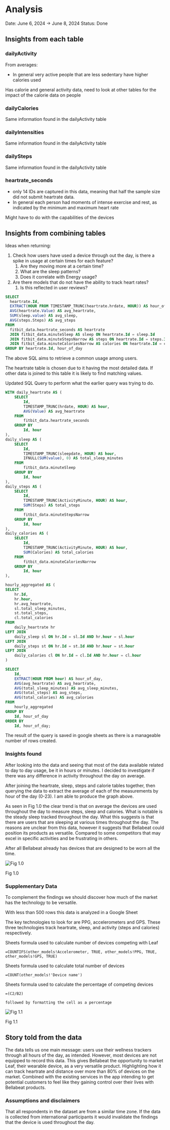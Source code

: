 # Analysis

Date: June 6, 2024 → June 8, 2024
Status: Done

## Insights from each table

### dailyActivity

From averages:

- In general very active people that are less sedentary have higher calories used

Has calorie and general activity data, need to look at other tables for the impact of the calorie data on people

### dailyCalories

Same information found in the dailyActivity table

### dailyIntensities

Same information found in the dailyActivity table

### dailySteps

Same information found in the dailyActivity table

### heartrate_seconds

- only 14 IDs are captured in this data, meaning that half the sample size did not submit heartrate data.
- In general each person had moments of intense exercise and rest, as indicated by the minimum and maximum heart rate

Might have to do with the capabilities of the devices

## Insights from combining tables

Ideas when returning:

1. Check how users have used a device through out the day, is there a spike in usage at certain times for each feature?
    1. Are they moving more at a certain time?
    2. What are the sleep patterns?
    3. Does it correlate with Energy usage?
2. Are there models that do not have the ability to track heart rates?
    1. Is this reflected in user reviews?
    

```sql
SELECT
  heartrate.Id,
  EXTRACT(HOUR FROM TIMESTAMP_TRUNC(heartrate.hrdate, HOUR)) AS hour_of_day,
  AVG(heartrate.Value) AS avg_heartrate,
  SUM(sleep.value) AS avg_sleep,
  AVG(steps.Steps) AS avg_steps
FROM
  fitbit_data.heartrate_seconds AS heartrate
  JOIN fitbit_data.minuteSleep AS sleep ON heartrate.Id = sleep.Id
  JOIN fitbit_data.minuteStepsNarrow AS steps ON heartrate.Id = steps.Id
  JOIN fitbit_data.minuteCaloriesNarrow AS calories ON heartrate.Id = calories.Id
GROUP BY heartrate.Id, hour_of_day
```

The above SQL aims to retrieve a common usage among users.

The heartrate table is chosen due to it having the most detailed data. If other data is joined to this table it is likely to find matching values.

Updated SQL Query to perform what the earlier query was trying to do.

```sql
WITH daily_heartrate AS (
    SELECT 
        Id,
        TIMESTAMP_TRUNC(hrdate, HOUR) AS hour,
        AVG(Value) AS avg_heartrate
    FROM 
        fitbit_data.heartrate_seconds
    GROUP BY 
        Id, hour
),
daily_sleep AS (
    SELECT 
        Id,
        TIMESTAMP_TRUNC(sleepdate, HOUR) AS hour,
        IFNULL(SUM(value), 0) AS total_sleep_minutes
    FROM 
        fitbit_data.minuteSleep
    GROUP BY 
        Id, hour
),
daily_steps AS (
    SELECT 
        Id,
        TIMESTAMP_TRUNC(ActivityMinute, HOUR) AS hour,
        SUM(Steps) AS total_steps
    FROM 
        fitbit_data.minuteStepsNarrow
    GROUP BY 
        Id, hour
),
daily_calories AS (
    SELECT 
        Id,
        TIMESTAMP_TRUNC(ActivityMinute, HOUR) AS hour,
        SUM(Calories) AS total_calories
    FROM 
        fitbit_data.minuteCaloriesNarrow
    GROUP BY 
        Id, hour
),

hourly_aggregated AS (
SELECT 
    hr.Id,
    hr.hour,
    hr.avg_heartrate,
    sl.total_sleep_minutes,
    st.total_steps,
    cl.total_calories
FROM 
    daily_heartrate hr
LEFT JOIN 
    daily_sleep sl ON hr.Id = sl.Id AND hr.hour = sl.hour
LEFT JOIN 
    daily_steps st ON hr.Id = st.Id AND hr.hour = st.hour
LEFT JOIN 
    daily_calories cl ON hr.Id = cl.Id AND hr.hour = cl.hour
)

SELECT 
    Id,
    EXTRACT(HOUR FROM hour) AS hour_of_day,
    AVG(avg_heartrate) AS avg_heartrate,
    AVG(total_sleep_minutes) AS avg_sleep_minutes,
    AVG(total_steps) AS avg_steps,
    AVG(total_calories) AS avg_calories
FROM 
    hourly_aggregated
GROUP BY 
    Id, hour_of_day
ORDER BY 
    Id, hour_of_day;
```

The result of the query is saved in google sheets as there is a manageable number of rows created. 

### Insights found

After looking into the data and seeing that most of the data available related to day to day usage, be it in hours or minutes. I decided to investigate if there was any difference in activity throughout the day on average. 

After joining the heartrate, sleep, steps and calorie tables together, then querying the data to extract the average of each of the measurements by hour of the day (0-23). I am able to produce the graph above.

As seen in Fig 1.0 the clear trend is that on average the devices are used throughout the day to measure steps, sleep and calories. What is notable is the steady sleep tracked throughout the day. What this suggests is that there are users that are sleeping at various times throughout the day. The reasons are unclear from this data, however it suggests that Bellabeat could position its products as versatile. Compared to some competitors that may excel in specific activities and be frustrating in others. 

After all Bellabeat already has devices that are designed to be worn all the time.

![Fig 1.0](Images/Average_activities_through_the_day.png)

Fig 1.0

### Supplementary Data

To complement the findings we should discover how much of the market has the technology to be versatile. 

With less than 500 rows this data is analyzed in a Google Sheet

The key technologies to look for are PPG, accelerometers and GPS. These three technologies track heartrate, sleep, and activity (steps and calories) respectively.

  Sheets formula used to calculate number of devices competing with Leaf

```
=COUNTIFS(other_models!Accelerometer, TRUE, other_models!PPG, TRUE, other_models!GPS, TRUE)
```

Sheets formula used to calculate total number of devices

```
=COUNT(other_models!'Device name')
```

Sheets formula used to calculate the percentage of competing devices 

```
=(C2/B2)

followed by formatting the cell as a percentage
```

![Fig 1.1](Images/Comparing_number_of_devices_that_compete_with_Leaf.png)

Fig 1.1

## Story told from the data

The data tells us one main message: users use their wellness trackers through all hours of the day, as intended. However, most devices are not equipped to record this data. This gives Bellabeat the opportunity to market Leaf, their wearable device, as a very versatile product. Highlighting how it can track heartrate and distance over more than 80% of devices on the market. Combined with the existing services in the app intending to get potential customers to feel like they gaining control over their lives with Bellabeat products. 

### Assumptions and disclaimers

That all respondents in the dataset are from a similar time zone. If the data is collected from international participants it would invalidate the findings that the device is used throughout the day.
